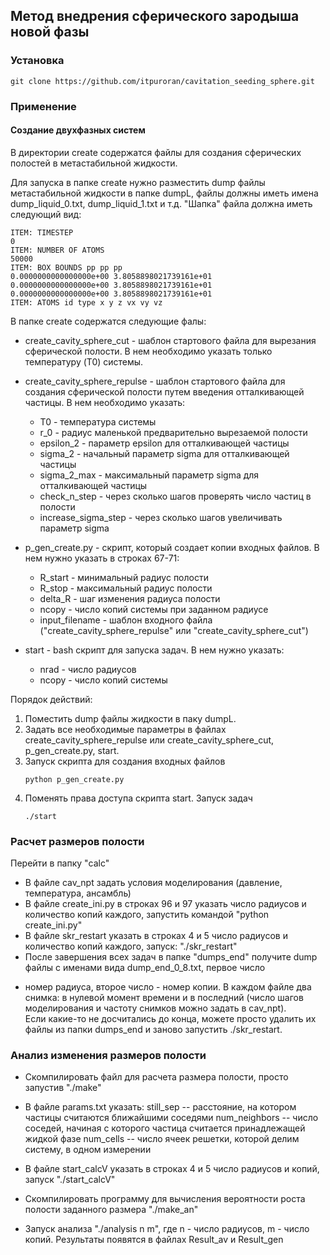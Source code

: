 ## Метод внедрения сферического зародыша новой фазы

### Установка
```
git clone https://github.com/itpuroran/cavitation_seeding_sphere.git
```

### Применение

#### Создание двухфазных систем

В директории create содержатся файлы для создания сферических полостей в метастабильной жидкости.

Для запуска в папке create нужно разместить dump файлы метастабильной жидкости в папке dumpL, файлы должны иметь имена dump_liquid_0.txt, dump_liquid_1.txt и т.д.
"Шапка" файла должна иметь следующий вид:
```
ITEM: TIMESTEP
0
ITEM: NUMBER OF ATOMS
50000
ITEM: BOX BOUNDS pp pp pp
0.0000000000000000e+00 3.8058898021739161e+01
0.0000000000000000e+00 3.8058898021739161e+01
0.0000000000000000e+00 3.8058898021739161e+01
ITEM: ATOMS id type x y z vx vy vz 
```

В папке create содержатся следующие фалы:

* create_cavity_sphere_cut - шаблон стартового файла для вырезания сферической полости. В нем необходимо указать только температуру (T0) системы.

* create_cavity_sphere_repulse - шаблон стартового файла для создания сферической полости путем введения отталкивающей частицы. В нем необходимо указать:
  * T0  - температура системы
  * r_0 - радиус маленькой предварительно вырезаемой полости
  * epsilon_2 - параметр epsilon для отталкивающей частицы
  * sigma_2 - начальный параметр sigma для отталкивающей частицы
  * sigma_2_max - максимальный параметр sigma для отталкивающей частицы
  * check_n_step - через сколько шагов проверять число частиц в полости
  * increase_sigma_step - через сколько шагов увеличивать параметр sigma

* p_gen_create.py - скрипт, который создает копии входных файлов. В нем нужно указать в строках 67-71:

  * R_start  - минимальный радиус полости
  * R_stop - максимальный радиус полости
  * delta_R - шаг изменения радиуса полости
  * ncopy - число копий системы при заданном радиусе
  * input_filename - шаблон входного файла ("create_cavity_sphere_repulse" или "create_cavity_sphere_cut")

* start - bash скрипт для запуска задач. В нем нужно указать:
  * nrad - число радиусов
  * ncopy - число копий системы

Порядок действий:

1. Поместить dump файлы жидкости в паку dumpL.
2. Задать все необходимые параметры в файлах create_cavity_sphere_repulse или create_cavity_sphere_cut, p_gen_create.py, start.
3. Запуск скрипта для создания входных файлов
   ```
   python p_gen_create.py
   ```
4. Поменять права доступа скрипта start. Запуск задач
   ```
   ./start
   ```


### Расчет размеров полости
	
Перейти в папку "calc"
* В файле cav_npt задать условия моделирования (давление, температура, ансамбль)
* В файле create_ini.py в строках 96 и 97 указать число радиусов и количество копий каждого, запустить командой
   "python create_ini.py"
* В файле skr_restart указать в строках 4 и 5 число радиусов и количество копий каждого, запуск: "./skr_restart"
* После завершения всех задач в папке "dumps_end" получите dump файлы с именами вида dump_end_0_8.txt, первое число 
- номер радиуса, второе число - номер копии. В каждом файле два снимка: в нулевой момент времени и в последний (число 
шагов моделирования и частоту снимков можно задать в cav_npt).  
Если какие-то не досчитались до конца, можете просто удалить их файлы из папки dumps_end и заново запустить 
./skr_restart. 

### Анализ изменения размеров полости
   
* Скомпилировать файл для расчета размера полости, просто запустив "./make"

* В файле params.txt указать:
still_sep      -- расстояние, на котором частицы считаются ближайшими соседями
num_neighbors  -- число соседей, начиная с которого частица считается принадлежащей жидкой фазе 
num_cells      -- число ячеек решетки, которой делим систему, в одном измерении

* В файле start_calcV указать в строках 4 и 5 число радиусов и копий, запуск "./start_calcV"

* Скомпилировать программу для вычисления вероятности роста полости заданного размера "./make_an"

* Запуск анализа "./analysis n m", где n - число радиусов, m - число копий. Результаты появятся в файлах Result_av 
и Result_gen




  












